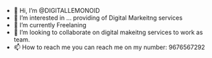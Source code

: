 - 👋 Hi, I’m @DIGITALLEMONOID
- 👀 I’m interested in ... providing of Digital Markeitng services 
- 🌱 I’m currently Freelaning
- 💞️ I’m looking to collaborate on digital makeitng services to work as team.
- 📫 How to reach me you can reach me on my number: 9676567292

<!---
DIGITALLEMONOID/DIGITALLEMONOID is a ✨ special ✨ repository because its `README.md` (this file) appears on your GitHub profile.
You can click the Preview link to take a look at your changes.
--->

